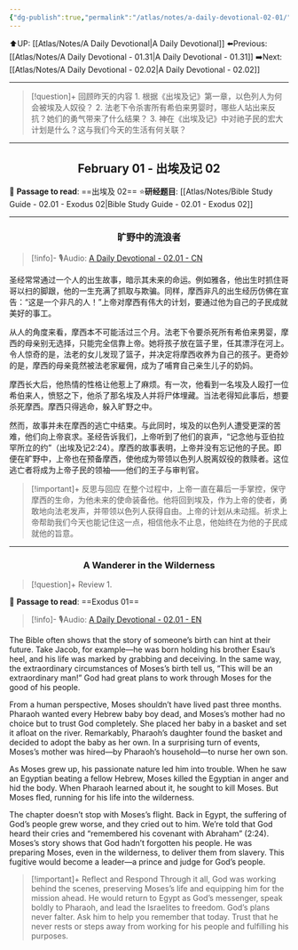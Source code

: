 ```yaml
---
{"dg-publish":true,"permalink":"/atlas/notes/a-daily-devotional-02-01/","noteIcon":""}
---
```


 ⬆️UP: [[Atlas/Notes/A Daily Devotional\|A Daily Devotional]]
⬅️Previous: [[Atlas/Notes/A Daily Devotional - 01.31\|A Daily Devotional - 01.31]]
➡️Next: [[Atlas/Notes/A Daily Devotional - 02.02\|A Daily Devotional - 02.02]]

---

> [!question]+ 回顾昨天的内容
> 1.⁠ ⁠根据《出埃及记》第一章，以色列人为何会被埃及人奴役？
> 2.⁠ ⁠法老下令杀害所有希伯来男婴时，哪些人站出来反抗？她们的勇气带来了什么结果？
> 3.⁠ ⁠神在《出埃及记》中对祂子民的宏大计划是什么？这与我们今天的生活有何关联？


---
## <center>February 01 - 出埃及记 02</center>

📖 **Passage to read**: ==出埃及 02==
⭐**研经题目**: [[Atlas/Notes/Bible Study Guide - 02.01 - Exodus 02\|Bible Study Guide - 02.01 - Exodus 02]]

---
### <center>旷野中的流浪者</center>

> [!info]- 🎙️Audio: [A Daily Devotional - 02.01 - CN]()


圣经常常通过一个人的出生故事，暗示其未来的命运。例如雅各，他出生时抓住哥哥以扫的脚跟，他的一生充满了抓取与欺骗。同样，摩西非凡的出生经历仿佛在宣告：“这是一个非凡的人！”上帝对摩西有伟大的计划，要通过他为自己的子民成就美好的事工。  

从人的角度来看，摩西本不可能活过三个月。法老下令要杀死所有希伯来男婴，摩西的母亲别无选择，只能完全信靠上帝。她将孩子放在篮子里，任其漂浮在河上。令人惊奇的是，法老的女儿发现了篮子，并决定将摩西收养为自己的孩子。更奇妙的是，摩西的母亲竟然被法老家雇佣，成为了哺育自己亲生儿子的奶妈。  

摩西长大后，他热情的性格让他惹上了麻烦。有一次，他看到一名埃及人殴打一位希伯来人，愤怒之下，他杀了那名埃及人并将尸体埋藏。当法老得知此事后，想要杀死摩西。摩西只得逃命，躲入旷野之中。  

然而，故事并未在摩西的逃亡中结束。与此同时，埃及的以色列人遭受更深的苦难，他们向上帝哀求。圣经告诉我们，上帝听到了他们的哀声，“记念他与亚伯拉罕所立的约”（出埃及记2:24）。摩西的故事表明，上帝并没有忘记他的子民。即便在旷野中，上帝也在预备摩西，使他成为带领以色列人脱离奴役的救赎者。这位逃亡者将成为上帝子民的领袖——他们的王子与审判官。  

> [!important]+ 反思与回应
在整个过程中，上帝一直在幕后一手掌控，保守摩西的生命，为他未来的使命装备他。他将回到埃及，作为上帝的使者，勇敢地向法老发声，并带领以色列人获得自由。上帝的计划从未动摇。祈求上帝帮助我们今天也能记住这一点，相信他永不止息，他始终在为他的子民成就他的旨意。


---
### <center>A Wanderer in the Wilderness</center>

> [!question]+ Review
> 1. 

📖 **Passage to read**: ==Exodus 01==

> [!info]- 🎙️Audio: [A Daily Devotional - 02.01 - EN]()

The Bible often shows that the story of someone’s birth can hint at their future. Take Jacob, for example—he was born holding his brother Esau’s heel, and his life was marked by grabbing and deceiving. In the same way, the extraordinary circumstances of Moses’s birth tell us, “This will be an extraordinary man!” God had great plans to work through Moses for the good of his people.

From a human perspective, Moses shouldn’t have lived past three months. Pharaoh wanted every Hebrew baby boy dead, and Moses’s mother had no choice but to trust God completely. She placed her baby in a basket and set it afloat on the river. Remarkably, Pharaoh’s daughter found the basket and decided to adopt the baby as her own. In a surprising turn of events, Moses’s mother was hired—by Pharaoh’s household—to nurse her own son.

As Moses grew up, his passionate nature led him into trouble. When he saw an Egyptian beating a fellow Hebrew, Moses killed the Egyptian in anger and hid the body. When Pharaoh learned about it, he sought to kill Moses. But Moses fled, running for his life into the wilderness.

The chapter doesn’t stop with Moses’s flight. Back in Egypt, the suffering of God’s people grew worse, and they cried out to him. We’re told that God heard their cries and “remembered his covenant with Abraham” (2:24). Moses’s story shows that God hadn’t forgotten his people. He was preparing Moses, even in the wilderness, to deliver them from slavery. This fugitive would become a leader—a prince and judge for God’s people.

> [!important]+ Reflect and Respond
Through it all, God was working behind the scenes, preserving Moses’s life and equipping him for the mission ahead. He would return to Egypt as God’s messenger, speak boldly to Pharaoh, and lead the Israelites to freedom. God’s plans never falter. Ask him to help you remember that today. Trust that he never rests or steps away from working for his people and fulfilling his purposes.















